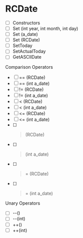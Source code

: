 # RCDate
- [ ] Constructors
- [ ] Set (int year, int month, int day)
- [ ] Set (a_date)
- [ ] Set (RCDate)
- [ ] SetToday
- [ ] SetActualToday
- [ ] GetASCIIDate

Comparison Operators
- [ ] == (RCDate)
- [ ] == (int a_date)
- [ ] != (RCDate)
- [ ] != (int a_date)
- [ ] < (RCDate)
- [ ] < (int a_date)
- [ ] <= (RCDate)
- [ ] <= (int a_date)
- [ ] > (RCDate)
- [ ] > (int a_date)
- [ ] >= (RCDate)
- [ ] >= (int a_date)

Unary Operators
- [ ] --()
- [ ] --(int)
- [ ] ++()
- [ ] ++(int)
